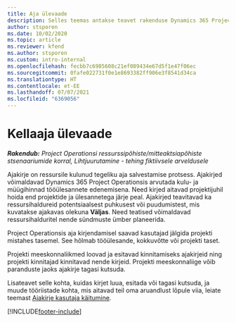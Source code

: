 ```yaml
---
title: Aja ülevaade
description: Selles teemas antakse teavet rakenduse Dynamics 365 Project Operations aja funktsionaalsuse kohta.
author: stsporen
ms.date: 10/02/2020
ms.topic: article
ms.reviewer: kfend
ms.author: stsporen
ms.custom: intro-internal
ms.openlocfilehash: fecbb7c6985608c21ef089434e67d5f1e47f06ec
ms.sourcegitcommit: 0fafe022731f0e1e8693382ff906e3f8541d34ca
ms.translationtype: HT
ms.contentlocale: et-EE
ms.lasthandoff: 07/07/2021
ms.locfileid: "6369056"
---
```

# <a name="time-overview"></a>Kellaaja ülevaade

_**Rakendub:** Project Operationsi ressurssipõhiste/mitteaktsiapõhiste stsenaariumide korral,  Lihtjuurutamine - tehing fiktiivsele arveldusele_

Ajakirje on ressursile kulunud tegeliku aja salvestamise protsess. Ajakirjed võimaldavad Dynamics 365 Project Operationsis arvutada kulu- ja müügihinnad tööülesannete edenemisena. Need kirjed aitavad projektijuhil hoida end projektide ja ülesannetega järje peal. Ajakirjed teavitavad ka ressursihaldureid potentsiaalsest puhkusest või puudumistest, mis kuvatakse ajakavas olekuna **Väljas**. Need teatised võimaldavad ressursihalduritel nende sündmuste ümber planeerida.

Project Operationsis aja kirjendamisel saavad kasutajad jälgida projekti mistahes tasemel. See hõlmab tööülesande, kokkuvõtte või projekti taset.

Projekti meeskonnaliikmed loovad ja esitavad kinnitamiseks ajakirjeid ning projekti kinnitajad kinnitavad nende kirjeid. Projekti meeskonnaliige võib paranduste jaoks ajakirje tagasi kutsuda.

Lisateavet selle kohta, kuidas kirjet luua, esitada või tagasi kutsuda, ja muude tööriistade kohta, mis aitavad teil oma aruandlust lõpule viia, leiate teemast [Ajakirje kasutaja käitumine](ui-behavior-time.md).



[!INCLUDE[footer-include](../includes/footer-banner.md)]